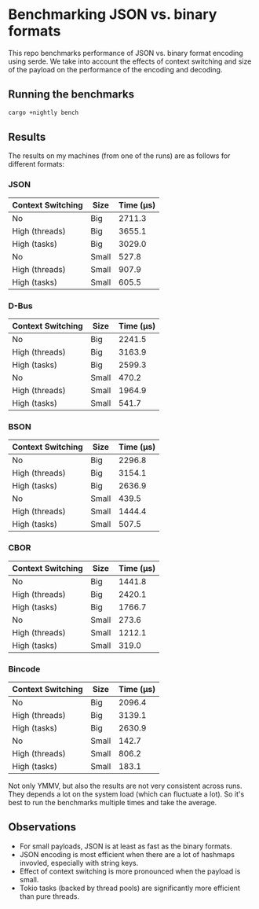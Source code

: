 # Benchmarking JSON vs. binary formats

This repo benchmarks performance of JSON vs. binary format encoding using serde. We take into
account the effects of context switching and size of the payload on the performance of the encoding
and decoding.

## Running the benchmarks

```bash
cargo +nightly bench
```

## Results

The results on my machines (from one of the runs) are as follows for different formats:

### JSON

| Context Switching | Size  | Time (µs) |
| ----------------- | ----- | --------- |
| No                | Big   | 2711.3    |
| High (threads)    | Big   | 3655.1    |
| High (tasks)      | Big   | 3029.0    |
| No                | Small |  527.8    |
| High (threads)    | Small |  907.9    |
| High (tasks)      | Small |  605.5    |

### D-Bus

| Context Switching | Size  | Time (µs) |
| ----------------- | ----- | --------- |
| No                | Big   | 2241.5    |
| High (threads)    | Big   | 3163.9    |
| High (tasks)      | Big   | 2599.3    |
| No                | Small |  470.2    |
| High (threads)    | Small | 1964.9    |
| High (tasks)      | Small |  541.7    |

### BSON

| Context Switching | Size  | Time (µs) |
| ----------------- | ----- | --------- |
| No                | Big   | 2296.8    |
| High (threads)    | Big   | 3154.1    |
| High (tasks)      | Big   | 2636.9    |
| No                | Small |  439.5    |
| High (threads)    | Small | 1444.4    |
| High (tasks)      | Small |  507.5    |

### CBOR

| Context Switching | Size  | Time (µs) |
| ----------------- | ----- | --------- |
| No                | Big   | 1441.8    |
| High (threads)    | Big   | 2420.1    |
| High (tasks)      | Big   | 1766.7    |
| No                | Small |  273.6    |
| High (threads)    | Small | 1212.1    |
| High (tasks)      | Small |  319.0    |

### Bincode 

| Context Switching | Size  | Time (µs) |
| ----------------- | ----- | --------- |
| No                | Big   | 2096.4    |
| High (threads)    | Big   | 3139.1    |
| High (tasks)      | Big   | 2630.9    |
| No                | Small |  142.7    |
| High (threads)    | Small |  806.2    |
| High (tasks)      | Small |  183.1    |

Not only YMMV, but also the results are not very consistent across runs. They depends a lot on the
system load (which can fluctuate a lot). So it's best to run the benchmarks multiple times and take
the average.

## Observations

- For small payloads, JSON is at least as fast as the binary formats.
- JSON encoding is most efficient when there are a lot of hashmaps invovled, especially with string keys.
- Effect of context switching is more pronounced when the payload is small.
- Tokio tasks (backed by thread pools) are significantly more efficient than pure threads.
